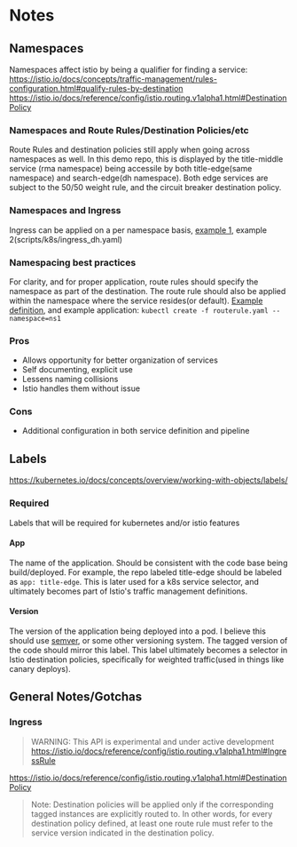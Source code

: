 # Notes

## Namespaces
Namespaces affect istio by being a qualifier for finding a service:
https://istio.io/docs/concepts/traffic-management/rules-configuration.html#qualify-rules-by-destination
https://istio.io/docs/reference/config/istio.routing.v1alpha1.html#DestinationPolicy

### Namespaces and Route Rules/Destination Policies/etc
Route Rules and destination policies still apply when going across namespaces as well. In this demo repo, this is displayed by the title-middle service (rma namespace) being accessile by both title-edge(same namespace) and search-edge(dh namespace). Both edge services are subject to the 50/50 weight rule, and the circuit breaker destination policy.


### Namespaces and Ingress
Ingress can be applied on a per namespace basis, [example 1](scripts/k8s/ingress_rma.yaml), example 2(scripts/k8s/ingress_dh.yaml)


### Namespacing best practices
For clarity, and for proper application, route rules should specify the namespace as part of the destination. The route rule should also be applied within the namespace where the service resides(or default). [Example definition](title-middle/k8s/route/title-middle-route.yaml), and example application:
`kubectl create -f routerule.yaml --namespace=ns1`

### Pros
* Allows opportunity for better organization of services
* Self documenting, explicit use
* Lessens naming collisions
* Istio handles them without issue

### Cons
* Additional configuration in both service definition and pipeline



## Labels
https://kubernetes.io/docs/concepts/overview/working-with-objects/labels/

### Required
Labels that will be required for kubernetes and/or istio features

#### App
The name of the application. Should be consistent with the code base being build/deployed. For example, the repo labeled title-edge should be labeled as `app: title-edge`. This is later used for a k8s service selector, and ultimately becomes part of Istio's traffic management definitions.

#### Version
The version of the application being deployed into a pod. I believe this should use [semver](https://semver.org/), or some other versioning system. The tagged version of the code should mirror this label. This label ultimately becomes a selector in Istio destination policies, specifically for weighted traffic(used in things like canary deploys).


## General Notes/Gotchas


### Ingress
> WARNING: This API is experimental and under active development
https://istio.io/docs/reference/config/istio.routing.v1alpha1.html#IngressRule

https://istio.io/docs/reference/config/istio.routing.v1alpha1.html#DestinationPolicy
> Note: Destination policies will be applied only if the corresponding tagged instances are explicitly routed to. In other words, for every destination policy defined, at least one route rule must refer to the service version indicated in the destination policy.
